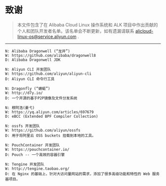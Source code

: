 致谢
====

> 本文件包含了在 Alibaba Cloud Linux 操作系统和 ALK 项目中作出贡献的个人和团队开发者名单。该名单会不断更新，如有遗漏请联系 alicloud-linux-os@service.aliyun.com .

----------------------------

```
N: Alibaba Dragonwell (“龙井”)
W: https://github.com/alibaba/dragonwell8
D: Alibaba Dragonwell JDK
```

```
N: Aliyun CLI 开发团队
W: https://github.com/aliyun/aliyun-cli
D: Aliyun CLI 命令行工具
```

```
N: Dragonfly (“蜻蜓”)
W: http://d7y.io/
D: 一个开源的基于P2P镜像及文件分发系统
```

```
N: 穆阿浩(姜弋)
W: https://yq.aliyun.com/articles/697679
D: eBCC (Extended BPF Compiler Collection)
```

```
N: ossfs 开发团队
W: https://github.com/aliyun/ossfs
D: 用于将阿里云 OSS buckets 挂载到本地的工具。
```

```
N: PouchContainer 开发团队
W: https://pouchcontainer.io/
D: Pouch -- 一个高效的容器引擎
```

```
N: Tengine 开发团队
W: http://tengine.taobao.org/
D: 在 Nginx 的基础上，针对大访问量网站的需求，添加了很多高级功能和特性的 Web 服务器项目。
```
